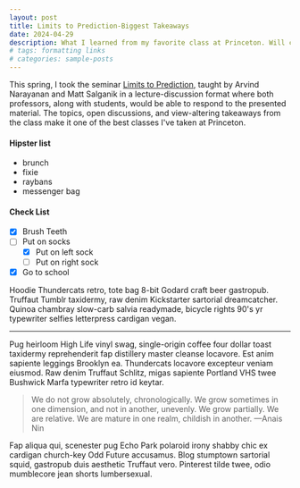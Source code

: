 ```yaml
---
layout: post
title: Limits to Prediction-Biggest Takeaways
date: 2024-04-29
description: What I learned from my favorite class at Princeton. Will continue to update as I parse through my notes.
# tags: formatting links
# categories: sample-posts
---
```


This spring, I took the seminar [Limits to Prediction](https://msalganik.github.io/soc555-cos598J_s2024/), taught by Arvind Narayanan and Matt Salganik in a lecture-discussion format where both professors, along with students, would be able to respond to the presented material. The topics, open discussions, and view-altering takeaways from the class make it one of the best classes I've taken at Princeton.

#### Hipster list

- brunch
- fixie
- raybans
- messenger bag

#### Check List

- [x] Brush Teeth
- [ ] Put on socks
  - [x] Put on left sock
  - [ ] Put on right sock
- [x] Go to school

Hoodie Thundercats retro, tote bag 8-bit Godard craft beer gastropub. Truffaut Tumblr taxidermy, raw denim Kickstarter sartorial dreamcatcher. Quinoa chambray slow-carb salvia readymade, bicycle rights 90's yr typewriter selfies letterpress cardigan vegan.

<hr>

Pug heirloom High Life vinyl swag, single-origin coffee four dollar toast taxidermy reprehenderit fap distillery master cleanse locavore. Est anim sapiente leggings Brooklyn ea. Thundercats locavore excepteur veniam eiusmod. Raw denim Truffaut Schlitz, migas sapiente Portland VHS twee Bushwick Marfa typewriter retro id keytar.

> We do not grow absolutely, chronologically. We grow sometimes in one dimension, and not in another, unevenly. We grow partially. We are relative. We are mature in one realm, childish in another.
> —Anais Nin

Fap aliqua qui, scenester pug Echo Park polaroid irony shabby chic ex cardigan church-key Odd Future accusamus. Blog stumptown sartorial squid, gastropub duis aesthetic Truffaut vero. Pinterest tilde twee, odio mumblecore jean shorts lumbersexual.
